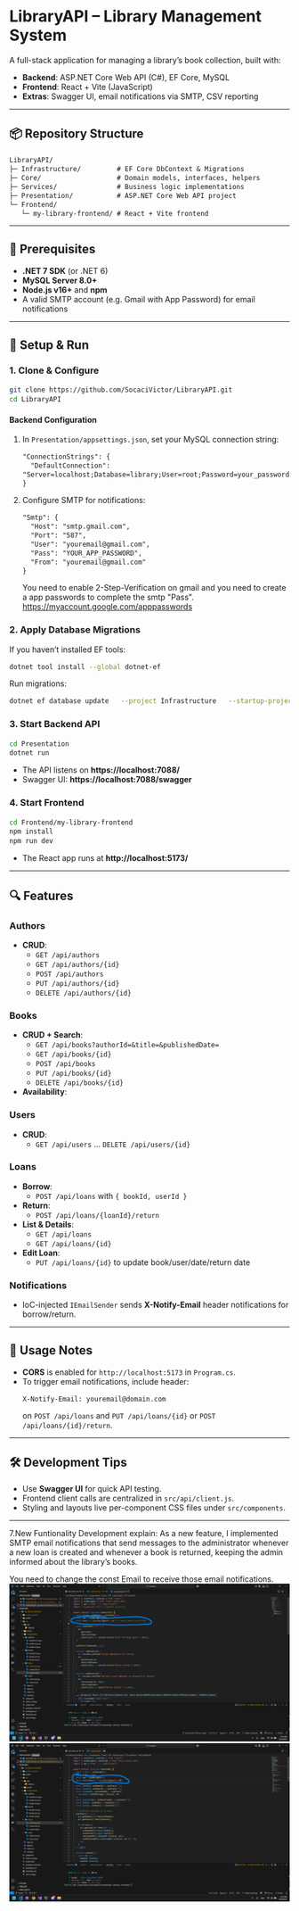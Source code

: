 # LibraryAPI – Library Management System

A full-stack application for managing a library’s book collection, built with:

- **Backend**: ASP.NET Core Web API (C#), EF Core, MySQL
- **Frontend**: React + Vite (JavaScript)
- **Extras**: Swagger UI, email notifications via SMTP, CSV reporting

---

## 📦 Repository Structure

```
LibraryAPI/
├─ Infrastructure/         # EF Core DbContext & Migrations
├─ Core/                   # Domain models, interfaces, helpers
├─ Services/               # Business logic implementations
├─ Presentation/           # ASP.NET Core Web API project
└─ Frontend/
   └─ my-library-frontend/ # React + Vite frontend
```

---

## 🔧 Prerequisites

- **.NET 7 SDK** (or .NET 6)
- **MySQL Server 8.0+**
- **Node.js v16+** and **npm**
- A valid SMTP account (e.g. Gmail with App Password) for email notifications

---

## 🚀 Setup & Run

### 1. Clone & Configure

```bash
git clone https://github.com/SocaciVictor/LibraryAPI.git
cd LibraryAPI
```

#### Backend Configuration

1. In `Presentation/appsettings.json`, set your MySQL connection string:

   ```jsonc
   "ConnectionStrings": {
     "DefaultConnection": "Server=localhost;Database=library;User=root;Password=your_password;"
   }
   ```

2. Configure SMTP for notifications:

   ```jsonc
   "Smtp": {
     "Host": "smtp.gmail.com",
     "Port": "587",
     "User": "youremail@gmail.com",
     "Pass": "YOUR_APP_PASSWORD",
     "From": "youremail@gmail.com"
   }
   ```

   You need to enable 2-Step-Verification on gmail and you need to create a app passwords to complete the smtp "Pass". https://myaccount.google.com/apppasswords

### 2. Apply Database Migrations

If you haven’t installed EF tools:

```bash
dotnet tool install --global dotnet-ef
```

Run migrations:

```bash
dotnet ef database update   --project Infrastructure   --startup-project Presentation
```

### 3. Start Backend API

```bash
cd Presentation
dotnet run
```

- The API listens on **https://localhost:7088/**
- Swagger UI: **https://localhost:7088/swagger**

### 4. Start Frontend

```bash
cd Frontend/my-library-frontend
npm install
npm run dev
```

- The React app runs at **http://localhost:5173/**

---

## 🔍 Features

### Authors

- **CRUD**:
  - `GET /api/authors`
  - `GET /api/authors/{id}`
  - `POST /api/authors`
  - `PUT /api/authors/{id}`
  - `DELETE /api/authors/{id}`

### Books

- **CRUD + Search**:
  - `GET /api/books?authorId=&title=&publishedDate=`
  - `GET /api/books/{id}`
  - `POST /api/books`
  - `PUT /api/books/{id}`
  - `DELETE /api/books/{id}`
- **Availability**:

### Users

- **CRUD**:
  - `GET /api/users` … `DELETE /api/users/{id}`

### Loans

- **Borrow**:
  - `POST /api/loans` with `{ bookId, userId }`
- **Return**:
  - `POST /api/loans/{loanId}/return`
- **List & Details**:
  - `GET /api/loans`
  - `GET /api/loans/{id}`
- **Edit Loan**:
  - `PUT /api/loans/{id}` to update book/user/date/return date

### Notifications

- IoC-injected `IEmailSender` sends **X-Notify-Email** header notifications for borrow/return.

---

## 📝 Usage Notes

- **CORS** is enabled for `http://localhost:5173` in `Program.cs`.
- To trigger email notifications, include header:
  ```
  X-Notify-Email: youremail@domain.com
  ```
  on `POST /api/loans` and `PUT /api/loans/{id}` or `POST /api/loans/{id}/return`.

---

## 🛠️ Development Tips

- Use **Swagger UI** for quick API testing.
- Frontend client calls are centralized in `src/api/client.js`.
- Styling and layouts live per-component CSS files under `src/components`.

---

7.New Funtionality Development explain:
As a new feature, I implemented SMTP email notifications that send messages to the administrator whenever a new loan is created and whenever a book is returned, keeping the admin informed about the library’s books.

You need to change the const Email to receive those email notifications.
![Alt text descriptiv](images/ss1.png)
![Alt text descriptiv](images/ss2.png)
